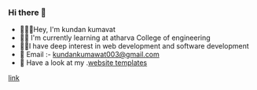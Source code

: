 ### Hi there 👋


- 🙋🏻‍♂️Hey, I'm kundan kumavat
- 🧑‍🎓 I'm currently learning at atharva College of engineering
- 👨‍💻I have deep interest in web development and software development
- 📧 Email :- kundankumawat003@gmail.com
- 👀 Have a look at my .[website templates](https://kundan-kumavat.github.io/Web-projects/)

[link](https://google.com)
